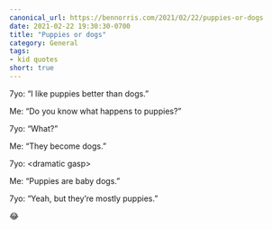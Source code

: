 ```yaml
---
canonical_url: https://bennorris.com/2021/02/22/puppies-or-dogs
date: 2021-02-22 19:30:30-0700
title: "Puppies or dogs"
category: General
tags:
- kid quotes
short: true
---
```


7yo: “I like puppies better than dogs.”

Me: “Do you know what happens to puppies?”

7yo: “What?”

Me: “They become dogs.”

7yo: \<dramatic gasp\>

Me: “Puppies are baby dogs.”

7yo: “Yeah, but they’re mostly puppies.”

😂
